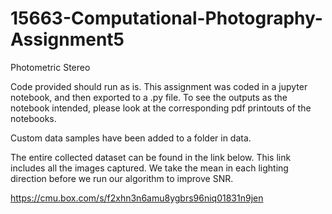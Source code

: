 # 15663-Computational-Photography-Assignment5
Photometric Stereo

Code provided should run as is. This assignment was coded in a jupyter notebook, and then exported to a .py file. To see the outputs as the notebook intended, please look at the corresponding pdf printouts of the notebooks.


Custom data samples have been added to a folder in data.


The entire collected dataset can be found in the link below. This link includes all the images captured. We take the mean in each lighting direction before we run our algorithm to improve SNR.

https://cmu.box.com/s/f2xhn3n6amu8ygbrs96niq01831n9jen
